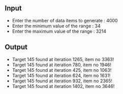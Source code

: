 ## Input
 - Enter the number of data items to generate : 4000
 - Enter the minimum value of the range : 34
 - Enter the maximum value of the range : 3214

## Output
- Target 145 found at iteration 1265, item no 3363!
- Target 145 found at iteration 780, item no 1946!
- Target 145 found at iteration 425, item no 1063!
- Target 145 found at iteration 624, item no 1631!
- Target 145 found at iteration 932, item no 2365!
- Target 145 found at iteration 1402, item no 3646!